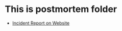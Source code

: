 # This is postmortem folder
- [Incident Report on Website](https://docs.google.com/document/d/1PVnYfvtTMX102iI__H8BPqScEbeeTIkYv_En4cXkhh0/edit?usp=sharing)
